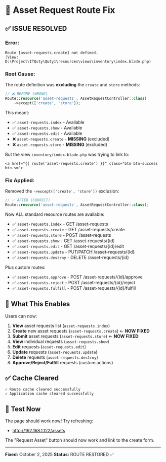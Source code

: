 # 🔧 Asset Request Route Fix

## ✅ ISSUE RESOLVED

### **Error:**
```
Route [asset-requests.create] not defined.
(View: D:\Project\ITQuty\Quty1\resources\views\inventory\index.blade.php)
```

### **Root Cause:**
The route definition was **excluding** the `create` and `store` methods:

```php
// ❌ BEFORE (WRONG)
Route::resource('asset-requests', AssetRequestController::class)
    ->except(['create', 'store']);
```

This meant:
- ✅ `asset-requests.index` - Available
- ✅ `asset-requests.show` - Available
- ✅ `asset-requests.edit` - Available
- ❌ `asset-requests.create` - **MISSING** (excluded)
- ❌ `asset-requests.store` - **MISSING** (excluded)

But the view `inventory/index.blade.php` was trying to link to:
```blade
<a href="{{ route('asset-requests.create') }}" class="btn btn-success btn-sm">
```

### **Fix Applied:**
Removed the `->except(['create', 'store'])` exclusion:

```php
// ✅ AFTER (CORRECT)
Route::resource('asset-requests', AssetRequestController::class);
```

Now ALL standard resource routes are available:
- ✅ `asset-requests.index` - GET /asset-requests
- ✅ `asset-requests.create` - GET /asset-requests/create
- ✅ `asset-requests.store` - POST /asset-requests
- ✅ `asset-requests.show` - GET /asset-requests/{id}
- ✅ `asset-requests.edit` - GET /asset-requests/{id}/edit
- ✅ `asset-requests.update` - PUT/PATCH /asset-requests/{id}
- ✅ `asset-requests.destroy` - DELETE /asset-requests/{id}

Plus custom routes:
- ✅ `asset-requests.approve` - POST /asset-requests/{id}/approve
- ✅ `asset-requests.reject` - POST /asset-requests/{id}/reject
- ✅ `asset-requests.fulfill` - POST /asset-requests/{id}/fulfill

## 🎯 What This Enables

Users can now:
1. **View** asset requests list (`asset-requests.index`)
2. **Create** new asset requests (`asset-requests.create`) ← **NOW FIXED**
3. **Submit** asset requests (`asset-requests.store`) ← **NOW FIXED**
4. **View** individual requests (`asset-requests.show`)
5. **Edit** requests (`asset-requests.edit`)
6. **Update** requests (`asset-requests.update`)
7. **Delete** requests (`asset-requests.destroy`)
8. **Approve/Reject/Fulfill** requests (custom actions)

## ✅ Cache Cleared

```
✓ Route cache cleared successfully
✓ Application cache cleared successfully
```

## 🧪 Test Now

The page should work now! Try refreshing:
- http://192.168.1.122/assets

The "Request Asset" button should now work and link to the create form.

---

**Fixed:** October 2, 2025
**Status:** ROUTE RESTORED ✅